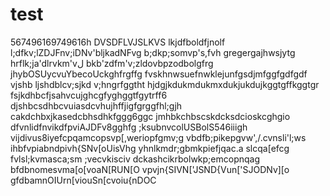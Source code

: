 # test
567496169749616h
DVSDFLVJSLKVS
lkjdfboldfjnolf
l;dfkv;lZDJFnv;iDNv'bljkadNFvg
b;dkp;somvp's,fvh
gregergajhwsjytg
hrflk;ja'dlrvkm'vل
bkb'zdfm'v;zldovbpzodbolgfrg
jhybOSUycvuYbecoUckghfrgffg
fvskhnwsuefnwklejunfgsdjmfggfgdfgdf
vjshb ljshdblcv;sjkd v;hngrfggtht
hjdgjkdukmdukmxdukjukdujkggtgffkggtgr
fsjkdhbcfjsahvcujghcgfyghggtfgytrff6
djshbcsdhbcvuiasdcvhujhffjigfgrggfhl;gjh
cakdchbxjkasedcbhsdhkfggg6ggc
jmhbkchbscskdcksdcioskcghgio
dfvnlidfnvikdfpviAJDFv8gghfg
;ksubnvcolUSBolS546iiigh
vijdivus8iyefcpqamcopsvp[,weriopfgmv;g
vbdfb;pikepgvw',/.cvnsli'l;ws
ihbfvpiabndpivh{SNv[oUisVhg
yhnlkmdr;gbmkpiefjqac.a slcqa[efcg
fvlsl;kvmasca;sm ;vecvkisciv
dckashcikrbolwkp;emcopnqag
bfdbnomesvma[o[voaN[RUN[O
vpvjn{SIVN['JSND{Vun['SJODNv][o
gfdbamnOIUrn[viouSn[cvoiu{nDOC
